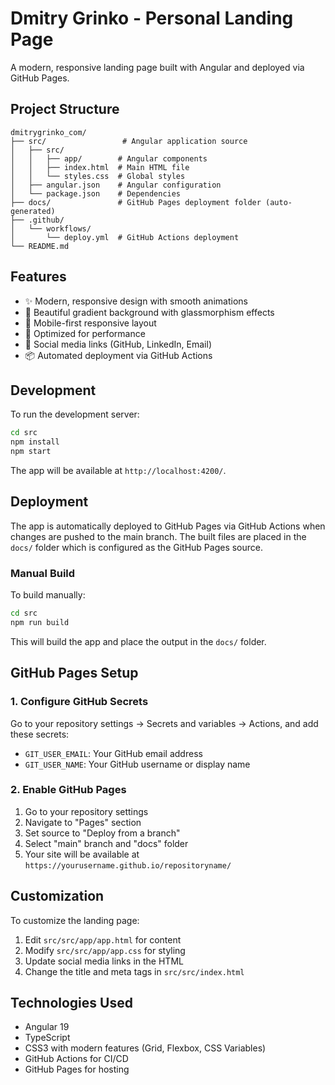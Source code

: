 # Dmitry Grinko - Personal Landing Page

A modern, responsive landing page built with Angular and deployed via GitHub Pages.

## Project Structure

```
dmitrygrinko_com/
├── src/                 # Angular application source
│   ├── src/
│   │   ├── app/        # Angular components
│   │   ├── index.html  # Main HTML file
│   │   └── styles.css  # Global styles
│   ├── angular.json    # Angular configuration
│   └── package.json    # Dependencies
├── docs/               # GitHub Pages deployment folder (auto-generated)
├── .github/
│   └── workflows/
│       └── deploy.yml  # GitHub Actions deployment
└── README.md
```

## Features

- ✨ Modern, responsive design with smooth animations
- 🎨 Beautiful gradient background with glassmorphism effects
- 📱 Mobile-first responsive layout
- 🚀 Optimized for performance
- 🔗 Social media links (GitHub, LinkedIn, Email)
- 📦 Automated deployment via GitHub Actions

## Development

To run the development server:

```bash
cd src
npm install
npm start
```

The app will be available at `http://localhost:4200/`.

## Deployment

The app is automatically deployed to GitHub Pages via GitHub Actions when changes are pushed to the main branch. The built files are placed in the `docs/` folder which is configured as the GitHub Pages source.

### Manual Build

To build manually:

```bash
cd src
npm run build
```

This will build the app and place the output in the `docs/` folder.

## GitHub Pages Setup

### 1. Configure GitHub Secrets

Go to your repository settings → Secrets and variables → Actions, and add these secrets:

- `GIT_USER_EMAIL`: Your GitHub email address
- `GIT_USER_NAME`: Your GitHub username or display name

### 2. Enable GitHub Pages

1. Go to your repository settings
2. Navigate to "Pages" section
3. Set source to "Deploy from a branch"
4. Select "main" branch and "docs" folder
5. Your site will be available at `https://yourusername.github.io/repositoryname/`

## Customization

To customize the landing page:

1. Edit `src/src/app/app.html` for content
2. Modify `src/src/app/app.css` for styling
3. Update social media links in the HTML
4. Change the title and meta tags in `src/src/index.html`

## Technologies Used

- Angular 19
- TypeScript
- CSS3 with modern features (Grid, Flexbox, CSS Variables)
- GitHub Actions for CI/CD
- GitHub Pages for hosting 